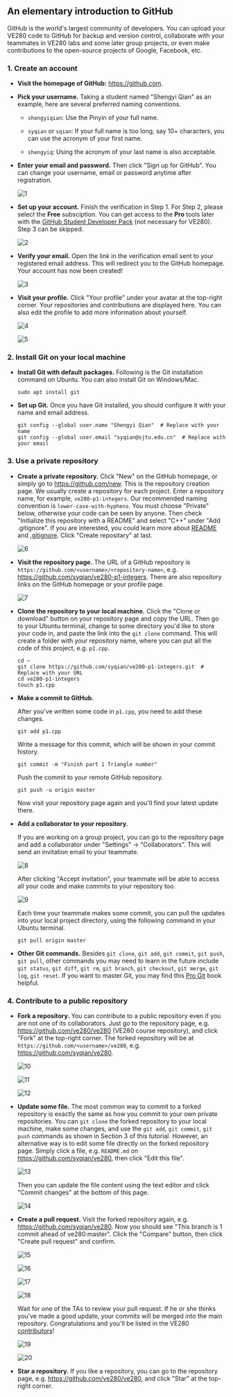 ## An elementary introduction to GitHub

GitHub is the world's largest community of developers. You can upload your VE280 code to GitHub for backup and version control, collaborate with your teammates in VE280 labs and some later group projects, or even make contributions to the open-source projects of Google, Facebook, etc.

### 1. Create an account

- **Visit the homepage of GitHub:** 
<https://github.com>.

- **Pick your username.** Taking a student named "Shengyi Qian" as an example, here are several preferred naming conventions.
  - `shengyiqian`: Use the Pinyin of your full name.
  
  - `syqian` or `sqian`: If your full name is too long, say 10+ characters, you can use the acronym of your first name.
  
  - `shengyiq`: Using the acronym of your last name is also acceptable.
  
- **Enter your email and password.** Then click "Sign up for GitHub". You can change your username, email or password anytime after registration.

  ![1](images/d20542d73eb5e79f0d18e46fcb1ca9205613d56c257a41b84f2757378c5cb5d2.png)
  
- **Set up your account.** Finish the verification in Step 1. For Step 2, please select the **Free** subsciption. You can get access to the **Pro** tools later with the [GitHub Student Developer Pack](https://education.github.com/pack) (not necessary for VE280). Step 3 can be skipped.

  ![2](images/6b27e2cb53ea97567f3ec02074271e29ef6ce1637407d2bf5c8927a0ab2fe4a2.png)
  
- **Verify your email.** Open the link in the verification email sent to your registered email address. This will redirect you to the GitHub homepage. Your account has now been created!

  ![3](images/5924d5b363c9f41d1defdf915679fd8375e41b1d6ed0017ae5b161d4d3cb547c.png)

- **Visit your profile.** Click "Your profile" under your avatar at the top-right corner. Your repositories and contributions are displayed here. You can also edit the profile to add more information about yourself.

  ![4](images/2d4cab5a4ad07d68b27d90f60c15f1a4c48db8415cd2415367491542d4c74752.png)

  ![5](images/0342984ccec1794acc1dfd702642918de003df96ec752d289d36cf3538f22721.png)
  
### 2. Install Git on your local machine

- **Install Git with default packages.** Following is the Git installation command on Ubuntu. You can also install Git on Windows/Mac.

  ```
  sudo apt install git
  ```
  
- **Set up Git.** Once you have Git installed, you should configure it with your name and email address.

  ```
  git config --global user.name "Shengyi Qian"  # Replace with your name
  git config --global user.email "syqian@sjtu.edu.cn"  # Replace with your email
  ```
  
  
### 3. Use a private repository

- **Create a private repository.** Click "New" on the GitHub homepage, or simply go to <https://github.com/new>. This is the repository creation page. We usually create a repository for each project. Enter a repository name, for example, `ve280-p1-integers`. Our recommended naming convention is `lower-case-with-hyphens`. You must choose "Private" below, otherwise your code can be seen by anyone. Then check "Initialize this repository with a README" and select "C++" under "Add .gitignore". If you are interested, you could learn more about [README](https://help.github.com/en/articles/about-readmes) and [.gitignore](https://help.github.com/en/articles/ignoring-files). Click "Create repositary" at last.

  ![6](images/3e5bbee0e21c5985a23f184ab4e89d6cf1406743921092360277b86ad26be577.png)
  
- **Visit the repository page.** The URL of a GitHub repository is `https://github.com/<username>/<repository-name>`, e.g. <https://github.com/syqian/ve280-p1-integers>. There are also repository links on the GitHub homepage or your profile page.

  ![7](images/3f2b61ebd68a4352d28d3df35b7aac7f7245f426befef78240c7912893060202.png)
  
- **Clone the repository to your local machine.** Click the "Clone or download" button on your repository page and copy the URL. Then go to your Ubuntu terminal, change to some directory you'd like to store your code in, and paste the link into the `git clone` command. This will create a folder with your repository name, where you can put all the code of this project, e.g. `p1.cpp`.

  ```
  cd ~
  git clone https://github.com/syqian/ve280-p1-integers.git  # Replace with your URL
  cd ve280-p1-integers
  touch p1.cpp
  ```
  
- **Make a commit to GitHub.** 

  After you've written some code in `p1.cpp`, you need to add these changes.

  ```
  git add p1.cpp
  ```
  
  Write a message for this commit, which will be shown in your commit history.
  
  ```
  git commit -m "Finish part 1 Triangle number"
  ```
  
  Push the commit to your remote GitHub repository.
  
  ```
  git push -u origin master
  ```
  
  Now visit your repository page again and you'll find your latest update there.
  
- **Add a collaborator to your repository.**

  If you are working on a group project, you can go to the repository page and add a collaborator under "Settings" -> "Collaborators". This will send an invitation email to your teammate.
  
  ![8](images/9b7e8cc381f87efb45f5fc3a59e0a1e3c4a22c08db343e1216287a5d945e1ff7.png)
  
  After clicking "Accept invitation", your teammate will be able to access all your code and make commits to your repository too.
  
  ![9](images/8e699943b81de0ba3a74e94c1eec27d84f2ea8968edae2b45060f04eabbde9e3.png)
  
  Each time your teammate makes some commit, you can pull the updates into your local project directory, using the following command in your Ubuntu terminal.
  
  ```
  git pull origin master
  ```
  
- **Other Git commands.** Besides `git clone`, `git add`, `git commit`, `git push`, `git pull`, other commands you may need to learn in the future include `git status`, `git diff`, `git rm`, `git branch`, `git checkout`, `git merge`, `git log`, `git reset`. If you want to master Git, you may find this [Pro Git](https://git-scm.com/book) book helpful.
  

### 4. Contribute to a public repository

- **Fork a repository.** You can contribute to a public repository even if you are not one of its collaborators. Just go to the repository page, e.g. <https://github.com/ve280/ve280> (VE280 course repository), and click "Fork" at the top-right corner. The forked repository will be at `https://github.com/<username>/ve280`, e.g. <https://github.com/syqian/ve280>.

  ![10](images/8b343ad40192cb08ecc1a5076e9da9a9e54d07dda3ab7babbb43d6c396e886e2.png)

  ![11](images/ee3f542295777a1735f487045440fa18d917627928afe752aaa8726e0612d90c.png)

  ![12](images/a48d0cc25c9a8f2ebfc8095abce0aeb8436756bcdd9081a21ca59fbf1f7acafa.png)
  
- **Update some file.** The most common way to commit to a forked repository is exactly the same as how you commit to your own private repositories. You can `git clone` the forked repository to your local machine, make some changes, and use the `git add`, `git commit`, `git push` commands as shown in Section 3 of this tutorial. However, an alternative way is to edit some file directly on the forked repository page. Simply click a file, e.g. `README.md` on <https://github.com/syqian/ve280>, then click "Edit this file".

  ![13](images/6918f41050921fa910f0c94969273b542690b4c134c8bcc706e5385b716f489e.png)
  
  Then you can update the file content using the text editor and click "Commit changes" at the bottom of this page.
  
  ![14](images/f507fa83742d16a34786c6541e22bdf757075266237870f669a44525059447f6.png)
  
- **Create a pull request.** Visit the forked repository again, e.g. <https://github.com/syqian/ve280>. Now you should see "This branch is 1 commit ahead of ve280:master". Click the "Compare" button, then click "Create pull request" and confirm.

  ![15](images/367686b3ad061b9518fc2f08c0b5be938f9af778818350245641a21e88419419.png)

  ![16](images/c82b93beeafb55b47f3bb7fd96d92922e02e15d3a1f2791f4c5a81eb1a3d85b9.png)

  ![17](images/6204cb29b75b1e9f0f89ab60aba662da3c0c563a898e848b9fe914f8ad604d54.png)
  
  ![18](images/0094c0a5f766c268dc1490cf20fff72d6f30a60454a2568a65c8470fe8059c2e.png)
  
  Wait for one of the TAs to review your pull request. If he or she thinks you've made a good update, your commits will be merged into the main repository. Congratulations and you'll be listed in the VE280 [contributors](https://github.com/ve280/ve280/graphs/contributors)!
  
  ![19](images/d0d9de66e0d53073b027ea2a20c59013ffdd75a9b2c10267d569abf522f3d4c9.png)
  
  ![20](images/0b8b89c7cd4feb8e17645110e70937d0a9bea7bce66dfa3101e17682262203f1.png)


  
- **Star a repository.** If you like a repository, you can go to the repository page, e.g. <https://github.com/ve280/ve280>, and click "Star" at the top-right corner.
